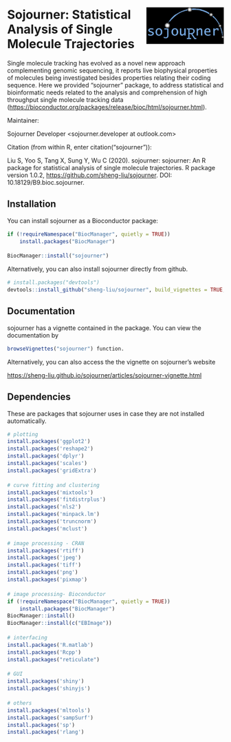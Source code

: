 
# <img src="vignettes/sojourner_logo.png" align="right" alt="" width="180" />

<!-- README.md is generated from README.Rmd. Please edit that file -->

# Sojourner: Statistical Analysis of Single Molecule Trajectories

<!-- badges: start -->

<!-- badges: end -->

Single molecule tracking has evolved as a novel new approach
complementing genomic sequencing, it reports live biophysical properties
of molecules being investigated besides properties relating their coding
sequence. Here we provided “sojourner” package, to address statistical
and bioinformatic needs related to the analysis and comprehension of
high throughput single molecule tracking data
(<https://bioconductor.org/packages/release/bioc/html/sojourner.html>).

Maintainer:

Sojourner Developer \<sojourner.developer at outlook.com\>

Citation (from within R, enter citation(“sojourner”)):

Liu S, Yoo S, Tang X, Sung Y, Wu C (2020). sojourner: sojourner: An R
package for statistical analysis of single molecule trajectories. R
package version 1.0.2, <https://github.com/sheng-liu/sojourner>. DOI:
10.18129/B9.bioc.sojourner.

## Installation

You can install sojourner as a Bioconductor package:

``` r
if (!requireNamespace("BiocManager", quietly = TRUE))
    install.packages("BiocManager")

BiocManager::install("sojourner")
```

Alternatively, you can also install sojourner directly from github.

``` r
# install.packages("devtools")
devtools::install_github("sheng-liu/sojourner", build_vignettes = TRUE, ref = "master")
```

## Documentation

sojourner has a vignette contained in the package. You can view the
documentation by

``` r
browseVignettes("sojourner") function. 
```

Alternatively, you can also access the the vignette on sojourner’s
website

<https://sheng-liu.github.io/sojourner/articles/sojourner-vignette.html>

## Dependencies

These are packages that sojourner uses in case they are not installed
automatically.

``` r
# plotting
install.packages('ggplot2')
install.packages('reshape2')
install.packages('dplyr')
install.packages('scales')
install.packages('gridExtra')

# curve fitting and clustering
install.packages('mixtools')
install.packages('fitdistrplus')
install.packages('nls2')
install.packages('minpack.lm')
install.packages('truncnorm')
install.packages('mclust')

# image processing - CRAN
install.packages('rtiff')
install.packages('jpeg')
install.packages('tiff')
install.packages('png')
install.packages('pixmap')

# image processing- Bioconductor
if (!requireNamespace("BiocManager", quietly = TRUE))
    install.packages("BiocManager")
BiocManager::install()
BiocManager::install(c("EBImage"))

# interfacing
install.packages('R.matlab')
install.packages('Rcpp')
install.packages("reticulate")

# GUI
install.packages('shiny')
install.packages('shinyjs')

# others
install.packages('mltools')
install.packages('sampSurf')
install.packages('sp')
install.packages('rlang')

```
